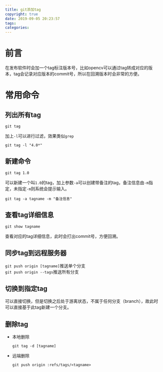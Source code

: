 ```yaml
---
title: git添加tag
copyright: true
date: 2019-09-05 20:23:57
tags:
categories:
---
```

# 前言
在发布软件时会加一个tag标注版本号，比如opencv可以通过tag转成对应的版本，tag会记录对应版本的commit号，所以在回溯版本时会非常的方便。
<!--more-->
# 常用命令
## 列出所有tag
```
git tag
```
加上`-l`可以进行过滤，效果类似`grep`
```
git tag -l "4.0*"
```
## 新建命令
```
git tag 1.0
```
可以新建一个叫`1.0`的tag，加上参数`-a`可以创建带备注的tag，备注信息由`-m`指定，未指定`-m`则系统会提示输入。
```
git tag -a tagname -m "备注信息"
```
## 查看tag详细信息
```
git show tagname
```
查看对应的tag详细信息，此时会打出commit号，方便回溯。
## 同步tag到远程服务器
`git push origin [tagname]`推送单个分支  
`git push origin --tags`推送所有分支
## 切换到指定tag
可以直接切换，但是切换之后处于游离状态，不属于任何分支（branch），故此时可以直接基于此tag新建一个分支。
## 删除tag
- 本地删除  
        
      git tag -d [tagname]
- 远端删除
  
      git push origin :refs/tags/<tagname>